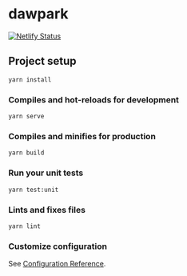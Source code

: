 # dawpark

[![Netlify Status](https://api.netlify.com/api/v1/badges/b9644d6f-2a39-4508-bdbf-89e3e5ae216e/deploy-status)](https://app.netlify.com/sites/dawpark/deploys)

## Project setup
```
yarn install
```

### Compiles and hot-reloads for development
```
yarn serve
```

### Compiles and minifies for production
```
yarn build
```

### Run your unit tests
```
yarn test:unit
```

### Lints and fixes files
```
yarn lint
```

### Customize configuration
See [Configuration Reference](https://cli.vuejs.org/config/).
